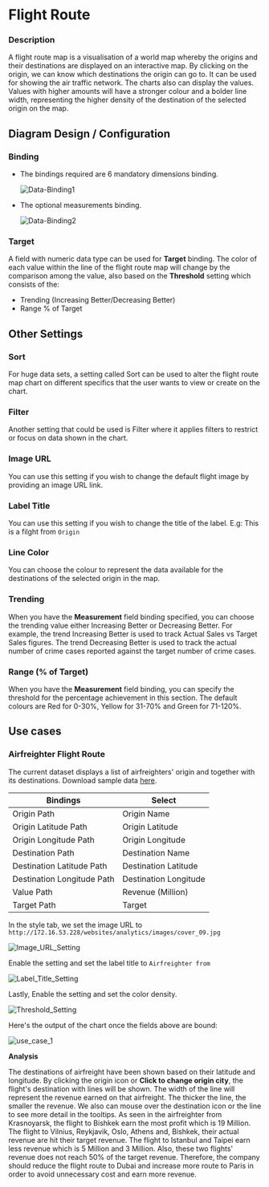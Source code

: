 
# Flight Route
### Description

A flight route map is a visualisation of a world map whereby the origins and their destinations are displayed on an interactive map. By clicking on the origin, we can know which destinations the origin can go to. It can be used for showing the air traffic network. The charts also can display the values. Values with higher amounts will have a stronger colour and a bolder line width, representing the higher density of the destination of the selected origin on the map.

## Diagram Design / Configuration
### Binding
- The bindings required are 6 mandatory dimensions binding.
	
	![Data-Binding1](./images/flight-route/Data-Binding1.png)
	
-  The optional measurements binding.

	![Data-Binding2](./images/flight-route/Data-Binding2.png)
	
### Target

A field with numeric data type can be used for **Target** binding. The color of each value within the line of the flight route map will change by the comparison among the value, also based on the **Threshold** setting which consists of the:

- Trending (Increasing Better/Decreasing Better)
- Range % of Target

## Other Settings

### Sort

For huge data sets, a setting called Sort can be used to alter the flight route map chart on different specifics that the user wants to view or create on the chart.

### Filter

Another setting that could be used is Filter where it applies filters to restrict or focus on data shown in the chart.

### Image URL

You can use this setting if you wish to change the default flight image by providing an image URL link.

### Label Title

You can use this setting if you wish to change the title of the label. E.g: This is a filght from `Origin`

### Line Color

You can choose the colour to represent the data available for the destinations of the selected origin in the map.

### Trending

When you have the **Measurement** field binding specified, you can choose the trending value either Increasing Better or Decreasing Better. For example, the trend Increasing Better is used to track Actual Sales vs Target Sales figures. The trend Decreasing Better is used to track the actual number of crime cases reported against the target number of crime cases.

### Range (% of Target)

When you have the **Measurement** field binding, you can specify the threshold for the percentage achievement in this section. The default colours are Red for 0-30%, Yellow for 31-70% and Green for 71-120%.

## Use cases
### **Airfreighter Flight Route**
 The current dataset displays a list of airfreighters' origin and together with its destinations. Download sample data [here](./sample-data/flight-route/flight_route.xlsx).
 
|Bindings |Select|
|---|---|
|Origin Path|Origin Name|
|Origin Latitude Path|Origin Latitude|
|Origin Longitude Path|Origin Longitude|
|Destination Path|Destination Name|
|Destination Latitude Path|Destination Latitude|
|Destination Longitude Path|Destination Longitude|
|Value Path|Revenue (Million)|
|Target Path|Target|

In the style tab, we set the image URL to `http://172.16.53.228/websites/analytics/images/cover_09.jpg`

![Image_URL_Setting](./images/flight-route/Image_URL_Setting.png)

Enable the setting and set the label title to `Airfreighter from `

![Label_Title_Setting](./images/flight-route/Label_Title_Setting.png)

Lastly, Enable the setting and set the color density.

![Threshold_Setting](./images/flight-route/Threshold_Setting.png)

Here's the output of the chart once the fields above are bound:

![use_case_1](./images/flight-route/use_case1.png)

**Analysis**

The destinations of airfreight have been shown based on their latitude and longitude. By clicking the origin icon or **Click to change origin city**, the flight's destination with lines will be shown. The width of the line will represent the revenue earned on that airfreight. The thicker the line, the smaller the revenue. We also can mouse over the destination icon or the line to see more detail in the tooltips. As seen in the airfreighter from Krasnoyarsk, the flight to Bishkek earn the most profit which is 19 Million. The flight to Vilnius, Reykjavik, Oslo, Athens and, Bishkek, their actual revenue are hit their target revenue. The flight to Istanbul and Taipei earn less revenue which is 5 Million and 3 Million. Also, these two flights' revenue does not reach 50% of the target revenue. Therefore, the company should reduce the flight route to Dubai and increase more route to Paris in order to avoid unnecessary cost and earn more revenue.
